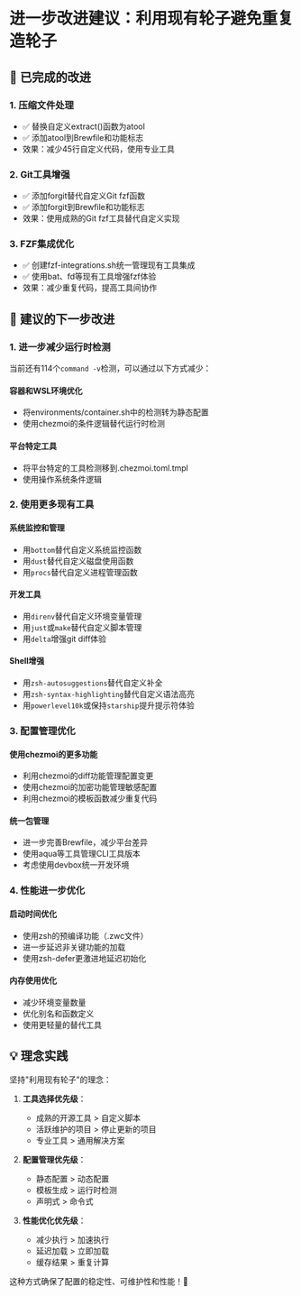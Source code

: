 # 进一步改进建议：利用现有轮子避免重复造轮子

## 🔧 已完成的改进

### 1. 压缩文件处理
- ✅ 替换自定义extract()函数为atool
- ✅ 添加atool到Brewfile和功能标志
- 效果：减少45行自定义代码，使用专业工具

### 2. Git工具增强  
- ✅ 添加forgit替代自定义Git fzf函数
- ✅ 添加forgit到Brewfile和功能标志
- 效果：使用成熟的Git fzf工具替代自定义实现

### 3. FZF集成优化
- ✅ 创建fzf-integrations.sh统一管理现有工具集成
- ✅ 使用bat、fd等现有工具增强fzf体验
- 效果：减少重复代码，提高工具间协作

## 🚀 建议的下一步改进

### 1. 进一步减少运行时检测
当前还有114个`command -v`检测，可以通过以下方式减少：

#### 容器和WSL环境优化
- 将environments/container.sh中的检测转为静态配置
- 使用chezmoi的条件逻辑替代运行时检测

#### 平台特定工具
- 将平台特定的工具检测移到.chezmoi.toml.tmpl
- 使用操作系统条件逻辑

### 2. 使用更多现有工具

#### 系统监控和管理
- 用`bottom`替代自定义系统监控函数
- 用`dust`替代自定义磁盘使用函数
- 用`procs`替代自定义进程管理函数

#### 开发工具
- 用`direnv`替代自定义环境变量管理
- 用`just`或`make`替代自定义脚本管理
- 用`delta`增强git diff体验

#### Shell增强
- 用`zsh-autosuggestions`替代自定义补全
- 用`zsh-syntax-highlighting`替代自定义语法高亮
- 用`powerlevel10k`或保持`starship`提升提示符体验

### 3. 配置管理优化

#### 使用chezmoi的更多功能
- 利用chezmoi的diff功能管理配置变更
- 使用chezmoi的加密功能管理敏感配置
- 利用chezmoi的模板函数减少重复代码

#### 统一包管理
- 进一步完善Brewfile，减少平台差异
- 使用aqua等工具管理CLI工具版本
- 考虑使用devbox统一开发环境

### 4. 性能进一步优化

#### 启动时间优化
- 使用zsh的预编译功能（.zwc文件）
- 进一步延迟非关键功能的加载
- 使用zsh-defer更激进地延迟初始化

#### 内存使用优化
- 减少环境变量数量
- 优化别名和函数定义
- 使用更轻量的替代工具

## 💡 理念实践

坚持"利用现有轮子"的理念：

1. **工具选择优先级**：
   - 成熟的开源工具 > 自定义脚本
   - 活跃维护的项目 > 停止更新的项目
   - 专业工具 > 通用解决方案

2. **配置管理优先级**：
   - 静态配置 > 动态配置
   - 模板生成 > 运行时检测
   - 声明式 > 命令式

3. **性能优化优先级**：
   - 减少执行 > 加速执行
   - 延迟加载 > 立即加载
   - 缓存结果 > 重复计算

这种方式确保了配置的稳定性、可维护性和性能！🚀
